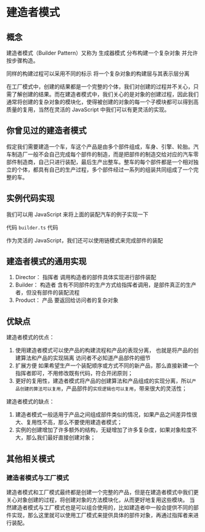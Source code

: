# 建造者模式

## 概念

建造者模式（Builder Pattern）又称为 生成器模式 分布构建一个复杂对象 并允许按步骤构造。  

同样的构建过程可以采用不同的标示 将一个复杂对象的构建层与其表示层分离  


在工厂模式中，创建的结果都是一个完整的个体，我们对创建的过程并不关心，只需了解创建的结果。而在建造者模式中，我们关心的是对象的创建过程，因此我们通常将创建的复杂对象的模块化，使得被创建的对象的每一个子模块都可以得到高质量的复用，当然在灵活的 JavaScript 中我们可以有更灵活的实现。

## 你曾见过的建造者模式

假定我们需要建造一个车，车这个产品是由多个部件组成，车身、引擎、轮胎。汽车制造厂一般不会自己完成每个部件的制造，而是把部件的制造交给对应的汽车零部件制造商，自己只进行装配，最后生产出整车。整车的每个部件都是一个相对独立的个体，都具有自己的生产过程，多个部件经过一系列的组装共同组成了一个完整的车。

## 实例代码实现
我们可以用 JavaScript 来将上面的装配汽车的例子实现一下

代码 `builder.ts` 代码

作为灵活的 JavaScript，我们还可以使用链模式来完成部件的装配

## 建造者模式的通用实现
1.  Director： 指挥者 调用构造者的部件具体实现进行部件装配
2.  Builder： 构造者  含有不同部件的生产方式给指挥者调用，是部件真正的生产者，但没有部件的装配流程
3.  Product： 产品 要返回给访问者的复杂对象  



## 优缺点

建造者模式的优点：
1.  使用建造者模式可以使产品的构建流程和产品的表现分离， 也就是将产品的创建算法和产品的实现隔离 访问者不必知道产品部件的细节
2.  扩展方便 如果希望生产一个装配顺序或方式不同的新产品，那么直接新建一个指挥者即可，不用修改既有代码，符合开闭原则；
3.  更好的复用性，建造者模式将产品的创建算法和产品组成的实现分离，所以`产品创建的算法可以复用`，产品部件的`实现逻辑也可以复用`，带来很大的灵活性；


建造者模式的缺点：
1. 建造者模式一般适用于产品之间组成部件类似的情况，如果产品之间差异性很大、复用性不高，那么不要使用建造者模式；
2. 实例的创建增加了许多额外的结构，无疑增加了许多复杂度，如果对象粒度不大，那么我们最好直接创建对象；




## 其他相关模式

### 建造者模式与工厂模式

建造者模式和工厂模式最终都是创建一个完整的产品，但是在建造者模式中我们更关心对象创建的过程，将创建对象的方法模块化，从而更好地复用这些模块。
当然建造者模式与工厂模式也是可以组合使用的，比如建造者中一般会提供不同的部件实现，那么这里就可以使用工厂模式来提供具体的部件对象，再通过指挥者来进行装配。

